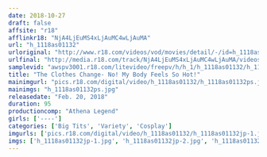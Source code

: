 ```yaml
---
date: 2018-10-27
draft: false
affsite: "r18"
afflinkr18: "NjA4LjEuMS4xLjAuMC4wLjAuMA"
url: "h_1118as01132"
urloriginal: "http://www.r18.com/videos/vod/movies/detail/-/id=h_1118as01132"
urlfinal: "http://media.r18.com/track/NjA4LjEuMS4xLjAuMC4wLjAuMA/videos/vod/movies/detail/-/id=h_1118as01132"
samplevid: "awspv3001.r18.com/litevideo/freepv/h/h_1/h_1118as01132/h_1118as01132_dmb_s.mp4"
title: "The Clothes Change- No! My Body Feels So Hot!"
mainimgurl: "pics.r18.com/digital/video/h_1118as01132/h_1118as01132ps.jpg"
mainimgs: "h_1118as01132ps.jpg"
releasedate: "Feb. 20, 2018"
duration: 95
productioncomp: "Athena Legend"
girls: ['----']
categories: ['Big Tits', 'Variety', 'Cosplay']
imgurls: ['pics.r18.com/digital/video/h_1118as01132/h_1118as01132jp-1.jpg', 'pics.r18.com/digital/video/h_1118as01132/h_1118as01132jp-2.jpg', 'pics.r18.com/digital/video/h_1118as01132/h_1118as01132jp-3.jpg', 'pics.r18.com/digital/video/h_1118as01132/h_1118as01132jp-4.jpg', 'pics.r18.com/digital/video/h_1118as01132/h_1118as01132jp-5.jpg', 'pics.r18.com/digital/video/h_1118as01132/h_1118as01132jp-6.jpg', 'pics.r18.com/digital/video/h_1118as01132/h_1118as01132jp-7.jpg', 'pics.r18.com/digital/video/h_1118as01132/h_1118as01132jp-8.jpg', 'pics.r18.com/digital/video/h_1118as01132/h_1118as01132jp-9.jpg', 'pics.r18.com/digital/video/h_1118as01132/h_1118as01132jp-10.jpg', 'pics.r18.com/digital/video/h_1118as01132/h_1118as01132jp-11.jpg', 'pics.r18.com/digital/video/h_1118as01132/h_1118as01132jp-12.jpg', 'pics.r18.com/digital/video/h_1118as01132/h_1118as01132jp-13.jpg', 'pics.r18.com/digital/video/h_1118as01132/h_1118as01132jp-14.jpg', 'pics.r18.com/digital/video/h_1118as01132/h_1118as01132jp-15.jpg', 'pics.r18.com/digital/video/h_1118as01132/h_1118as01132jp-16.jpg', 'pics.r18.com/digital/video/h_1118as01132/h_1118as01132jp-17.jpg', 'pics.r18.com/digital/video/h_1118as01132/h_1118as01132jp-18.jpg', 'pics.r18.com/digital/video/h_1118as01132/h_1118as01132jp-19.jpg', 'pics.r18.com/digital/video/h_1118as01132/h_1118as01132jp-20.jpg']
imgs: ['h_1118as01132jp-1.jpg', 'h_1118as01132jp-2.jpg', 'h_1118as01132jp-3.jpg', 'h_1118as01132jp-4.jpg', 'h_1118as01132jp-5.jpg', 'h_1118as01132jp-6.jpg', 'h_1118as01132jp-7.jpg', 'h_1118as01132jp-8.jpg', 'h_1118as01132jp-9.jpg', 'h_1118as01132jp-10.jpg', 'h_1118as01132jp-11.jpg', 'h_1118as01132jp-12.jpg', 'h_1118as01132jp-13.jpg', 'h_1118as01132jp-14.jpg', 'h_1118as01132jp-15.jpg', 'h_1118as01132jp-16.jpg', 'h_1118as01132jp-17.jpg', 'h_1118as01132jp-18.jpg', 'h_1118as01132jp-19.jpg', 'h_1118as01132jp-20.jpg']
---
```

